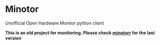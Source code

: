 # Minotor
Unofficial Open Hardware Monitor python client


**This is an old project for monitoring. Please check [minotorr](https://github.com/Gokender/minotorr) for the last version**
